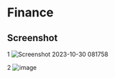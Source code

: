 # Finance
## Screenshot
1
![Screenshot 2023-10-30 081758](https://github.com/Boahan/Finance/assets/111555189/71b3e94b-75c5-40bb-9751-c17aec9cfeab)

2
![image](https://github.com/Boahan/Finance/assets/111555189/ce344a85-cfdd-4d5d-beee-357d0baf58f8)


